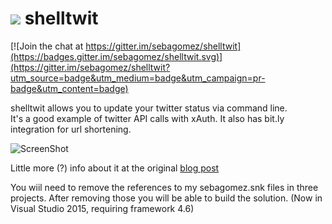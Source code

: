 ![](https://pbs.twimg.com/client_application_images/54927/shelltwit.png)
shelltwit
=========

[![Join the chat at https://gitter.im/sebagomez/shelltwit](https://badges.gitter.im/sebagomez/shelltwit.svg)](https://gitter.im/sebagomez/shelltwit?utm_source=badge&utm_medium=badge&utm_campaign=pr-badge&utm_content=badge)

shelltwit allows you to update your twitter status via command line.   
It's a good example of twitter API calls with xAuth. It also has bit.ly integration for url shortening.

![ScreenShot](http://farm9.staticflickr.com/8363/8319299202_9282a7e6ed.jpg)


Little more (?) info about it at the original [blog post](http://sgomez.blogspot.com/2010/06/introducing-shelltwit.html)

You wiil need to remove the references to my sebagomez.snk files in three projects. After removing those you will be able to build the solution. (Now in Visual Studio 2015, requiring framework 4.6)